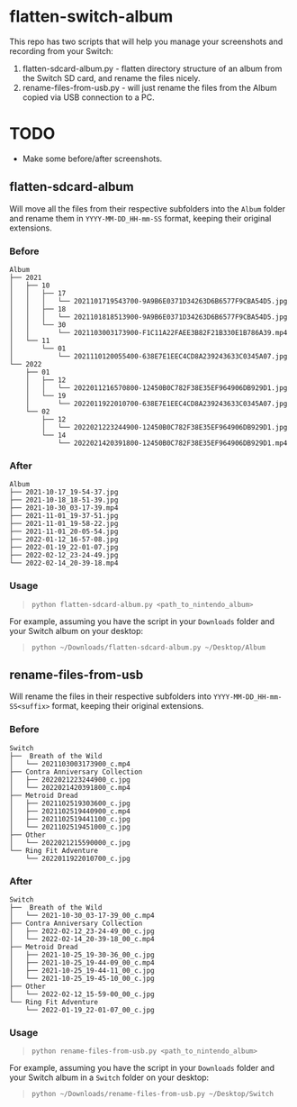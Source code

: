 # flatten-switch-album

This repo has two scripts that will help you manage your screenshots and recording from your Switch:

1. flatten-sdcard-album.py - flatten directory structure of an album from the Switch SD card, and rename the files nicely.
2. rename-files-from-usb.py - will just rename the files from the Album copied via USB connection to a PC.

# TODO

- Make some before/after screenshots.

## flatten-sdcard-album

Will move all the files from their respective subfolders into the `Album` folder and rename them in `YYYY-MM-DD_HH-mm-SS` format, keeping their original extensions.

### Before

```
Album
├── 2021
│   ├── 10
│   │   ├── 17
│   │   │   └── 2021101719543700-9A9B6E0371D34263D6B6577F9CBA54D5.jpg
│   │   ├── 18
│   │   │   └── 2021101818513900-9A9B6E0371D34263D6B6577F9CBA54D5.jpg
│   │   └── 30
│   │       └── 2021103003173900-F1C11A22FAEE3B82F21B330E1B786A39.mp4
│   └── 11
│       └── 01
│           └── 2021110120055400-638E7E1EEC4CD8A239243633C0345A07.jpg
└── 2022
    ├── 01
    │   ├── 12
    │   │   └── 2022011216570800-12450B0C782F38E35EF964906DB929D1.jpg
    │   └── 19
    │       └── 2022011922010700-638E7E1EEC4CD8A239243633C0345A07.jpg
    └── 02
        ├── 12
        │   └── 2022021223244900-12450B0C782F38E35EF964906DB929D1.jpg
        └── 14
            └── 2022021420391800-12450B0C782F38E35EF964906DB929D1.mp4
```

### After

```
Album
├── 2021-10-17_19-54-37.jpg
├── 2021-10-18_18-51-39.jpg
├── 2021-10-30_03-17-39.mp4
├── 2021-11-01_19-37-51.jpg
├── 2021-11-01_19-58-22.jpg
├── 2021-11-01_20-05-54.jpg
├── 2022-01-12_16-57-08.jpg
├── 2022-01-19_22-01-07.jpg
├── 2022-02-12_23-24-49.jpg
└── 2022-02-14_20-39-18.mp4
```

### Usage

> `python flatten-sdcard-album.py <path_to_nintendo_album>`

For example, assuming you have the script in your `Downloads` folder and your Switch album on your desktop:

> `python ~/Downloads/flatten-sdcard-album.py ~/Desktop/Album`

## rename-files-from-usb

Will rename the files in their respective subfolders into `YYYY-MM-DD_HH-mm-SS<suffix>` format, keeping their original extensions.


### Before

```
Switch
├──  Breath of the Wild
│   └── 2021103003173900_c.mp4
├── Contra Anniversary Collection
│   ├── 2022021223244900_c.jpg
│   └── 2022021420391800_c.mp4
├── Metroid Dread
│   ├── 2021102519303600_c.jpg
│   ├── 2021102519440900_c.mp4
│   ├── 2021102519441100_c.jpg
│   └── 2021102519451000_c.jpg
├── Other
│   └── 2022021215590000_c.jpg
└── Ring Fit Adventure
    └── 2022011922010700_c.jpg
```

### After

```
Switch
├──  Breath of the Wild
│   └── 2021-10-30_03-17-39_00_c.mp4
├── Contra Anniversary Collection
│   ├── 2022-02-12_23-24-49_00_c.jpg
│   └── 2022-02-14_20-39-18_00_c.mp4
├── Metroid Dread
│   ├── 2021-10-25_19-30-36_00_c.jpg
│   ├── 2021-10-25_19-44-09_00_c.mp4
│   ├── 2021-10-25_19-44-11_00_c.jpg
│   └── 2021-10-25_19-45-10_00_c.jpg
├── Other
│   └── 2022-02-12_15-59-00_00_c.jpg
└── Ring Fit Adventure
    └── 2022-01-19_22-01-07_00_c.jpg
```

### Usage

> `python rename-files-from-usb.py <path_to_nintendo_album>`

For example, assuming you have the script in your `Downloads` folder and your Switch album in a `Switch` folder on your desktop:

> `python ~/Downloads/rename-files-from-usb.py ~/Desktop/Switch`
